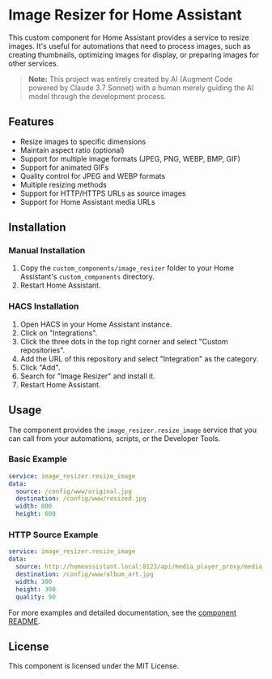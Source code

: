 # Image Resizer for Home Assistant

This custom component for Home Assistant provides a service to resize images. It's useful for automations that need to process images, such as creating thumbnails, optimizing images for display, or preparing images for other services.

> **Note:** This project was entirely created by AI (Augment Code powered by Claude 3.7 Sonnet) with a human merely guiding the AI model through the development process.

## Features

- Resize images to specific dimensions
- Maintain aspect ratio (optional)
- Support for multiple image formats (JPEG, PNG, WEBP, BMP, GIF)
- Support for animated GIFs
- Quality control for JPEG and WEBP formats
- Multiple resizing methods
- Support for HTTP/HTTPS URLs as source images
- Support for Home Assistant media URLs

## Installation

### Manual Installation

1. Copy the `custom_components/image_resizer` folder to your Home Assistant's `custom_components` directory.
2. Restart Home Assistant.

### HACS Installation

1. Open HACS in your Home Assistant instance.
2. Click on "Integrations".
3. Click the three dots in the top right corner and select "Custom repositories".
4. Add the URL of this repository and select "Integration" as the category.
5. Click "Add".
6. Search for "Image Resizer" and install it.
7. Restart Home Assistant.

## Usage

The component provides the `image_resizer.resize_image` service that you can call from your automations, scripts, or the Developer Tools.

### Basic Example

```yaml
service: image_resizer.resize_image
data:
  source: /config/www/original.jpg
  destination: /config/www/resized.jpg
  width: 800
  height: 600
```

### HTTP Source Example

```yaml
service: image_resizer.resize_image
data:
  source: http://homeassistant.local:8123/api/media_player_proxy/media_player.living_room?token=xyz
  destination: /config/www/album_art.jpg
  width: 300
  height: 300
  quality: 90
```

For more examples and detailed documentation, see the [component README](custom_components/image_resizer/README.md).

## License

This component is licensed under the MIT License.
